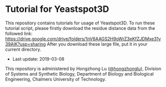 # Tutorial for Yeastspot3D
This repository contains tutorials for usage of Yeastspot3D.
To run these tutorial script, please firstly download the residue distance data from the followed link:
https://drive.google.com/drive/folders/1nV6AAGS2H9oWrZ3eKfZJDMxe31y39AlK?usp=sharing
After you download these large file, put it in your current directory.

* Last update: 2019-03-08

This repository is administered by Hongzhong Lu ([@hongzhonglu](https://github.com/hongzhonglu)), Division of Systems and Synthetic Biology, Department of Biology and Biological Engineering, Chalmers University of Technology.
